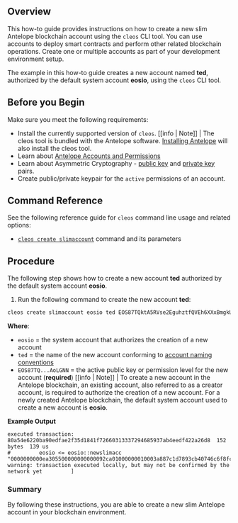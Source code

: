 ## Overview

This how-to guide provides instructions on how to create a new slim Antelope blockchain account using the `cleos` CLI tool. You can use accounts to deploy smart contracts and perform other related blockchain operations. Create one or multiple accounts as part of your development environment setup.

The example in this how-to guide creates a new account named **ted**, authorized by the default system account **eosio**, using the `cleos` CLI tool.

## Before you Begin

Make sure you meet the following requirements:

* Install the currently supported version of `cleos`.
[[info | Note]]
| The cleos tool is bundled with the Antelope software. [Installing Antelope](../../00_install/index.md) will also install the cleos tool.
* Learn about [Antelope Accounts and Permissions](/protocol-guides/04_accounts_and_permissions.md)
* Learn about Asymmetric Cryptography - [public key](/glossary.md#public-key) and [private key](/glossary.md#private-key) pairs.
* Create public/private keypair for the `active` permissions of an account.

## Command Reference

See the following reference guide for `cleos` command line usage and related options:
* [`cleos create slimaccount`](../03_command-reference/create/slim_account.md) command and its parameters

## Procedure

The following step shows how to create a new account **ted** authorized by the default system account **eosio**.

1. Run the following command to create the new account **ted**:

```sh
cleos create slimaccount eosio ted EOS87TQktA5RVse2EguhztfQVEh6XXxBmgkU8b4Y5YnGvtYAoLGNN
```
**Where**:
* `eosio` = the system account that authorizes the creation of a new account
* `ted` = the name of the new account conforming to [account naming conventions](/protocol-guides/04_accounts_and_permissions.md#2-accounts)
* `EOS87TQ...AoLGNN` = the active public key or permission level for the new account (**required**)
[[info | Note]]
| To create a new account in the Antelope blockchain, an existing account, also referred to as a creator account, is required to authorize the creation of a new account. For a newly created Antelope blockchain, the default system account used to create a new account is **eosio**.

**Example Output**

```console
executed transaction: 80a54e6220ba90edfae2f35d1841f72660313337294685937ab4eedf422a26d8  152 bytes  139 us
#         eosio <= eosio::newslimacc            "0000000000ea305500000000000092ca01000000010003a887c1d7893cb40746c6f8fc6e0a964320d0316b85c6ebc8c905a...
warning: transaction executed locally, but may not be confirmed by the network yet         ] 
```

### Summary

By following these instructions, you are able to create a new slim Antelope account in your blockchain environment.
